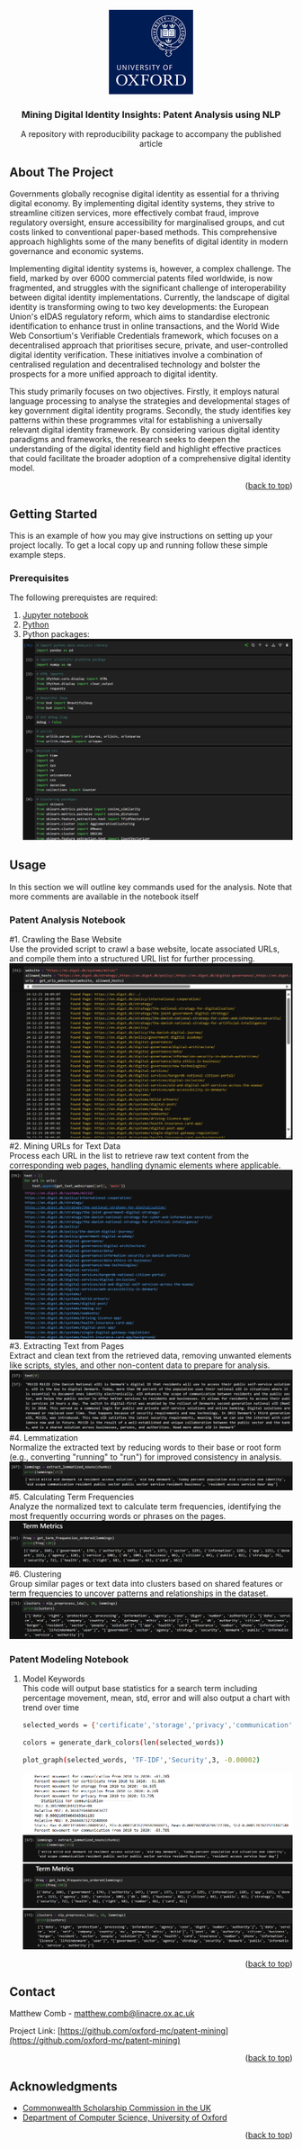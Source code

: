 
<!-- PROJECT LOGO -->
<br />
<div align="center">
    <img src="images/oxford_logo.png" alt="OxfordLogo" width="150" height="150">

  <h3 align="center">Mining Digital Identity Insights: Patent Analysis using NLP</h3>

  <p align="center">
    A repository with reproducibility package to accompany the published article
    <br />

  </p>
</div>



<!-- ABOUT THE PROJECT -->
## About The Project

<p>Governments globally recognise digital identity as essential for a thriving digital economy. By implementing digital identity systems, they strive to streamline citizen services, more effectively combat fraud, improve regulatory oversight, ensure accessibility for marginalised groups, and cut costs linked to conventional paper-based methods. This comprehensive approach highlights some of the many benefits of digital identity in modern governance and economic systems.</p>

<p>Implementing digital identity systems is, however, a complex challenge. The field, marked by over 6000 commercial patents filed worldwide, is now fragmented, and struggles with the significant challenge of interoperability between digital identity implementations. Currently, the landscape of digital identity is transforming owing to two key developments: the European Union's eIDAS regulatory reform, which aims to standardise electronic identification to enhance trust in online transactions, and the World Wide Web Consortium's Verifiable Credentials framework, which focuses on a decentralised approach that prioritises secure, private, and user-controlled digital identity verification. These initiatives involve a combination of centralised regulation and decentralised technology and bolster the prospects for a more unified approach to digital identity.</p>

<p>This study primarily focuses on two objectives. Firstly, it employs natural language processing to analyse the strategies and developmental stages of key government digital identity programs. Secondly, the study identifies key patterns within these programmes vital for establishing a universally relevant digital identity framework. By considering various digital identity paradigms and frameworks, the research seeks to deepen the understanding of the digital identity field and highlight effective practices that could facilitate the broader adoption of a comprehensive digital identity model.</p>

<!-- Use the `BLANK_README.md` to get started.-->

<p align="right">(<a href="#readme-top">back to top</a>)</p>


<!-- GETTING STARTED -->
## Getting Started

This is an example of how you may give instructions on setting up your project locally.
To get a local copy up and running follow these simple example steps.

### Prerequisites
The following prerequistes are required:
1. [Jupyter notebook](https://jupyter.org/)
2. [Python](https://www.python.org/)
3. Python packages: </br><img src="images/sc4.png" alt="PythonPackages">


<!-- USAGE EXAMPLES -->
## Usage

In this section we will outline key commands used for the analysis. Note that more comments are available in the notebook itself










### Patent Analysis Notebook
#1. Crawling the Base Website </br>
   Use the provided script to crawl a base website, locate associated URLs, and compile them into a structured URL list for further processing.
   <img src="images/display1.png" alt="Crawling">
#2. Mining URLs for Text Data </br>
   Process each URL in the list to retrieve raw text content from the corresponding web pages, handling dynamic elements where applicable.
   <img src="images/display2.png" alt="Mining">
#3. Extracting Text from Pages </br>
   Extract and clean text from the retrieved data, removing unwanted elements like scripts, styles, and other non-content data to prepare for analysis.
   <img src="images/display3.png" alt="Extracting">
#4. Lemmatization </br>
   Normalize the extracted text by reducing words to their base or root form (e.g., converting "running" to "run") for improved consistency in analysis.
   <img src="images/SC1.png" alt="Lemma">
#5. Calculating Term Frequencies </br>
   Analyze the normalized text to calculate term frequencies, identifying the most frequently occurring words or phrases on the pages.
   <img src="images/sc2.png" alt="Frequency">
#6. Clustering </br>
   Group similar pages or text data into clusters based on shared features or term frequencies to uncover patterns and relationships in the dataset.
   <img src="images/sc3.png" alt="Clustering">
### Patent Modeling Notebook
1. Model Keywords </br>
This code will output base statistics for a search term including percentage movement, mean, std, error and will also output a chart with trend over time
   ```sh
   selected_words = {'certificate','storage','privacy','communication','encryption'}  # Example set of words
   ```
   ```sh
   colors = generate_dark_colors(len(selected_words))
   ```
   ```sh
   plot_graph(selected_words, 'TF-IDF','Security',3, -0.00002)
   ```
   <img src="images/stat1.png" alt="Stat1">
   <img src="images/sc1.png" alt="SC1">
   <img src="images/sc2.png" alt="SC2">
   <img src="images/sc3.png" alt="SC3">
<p align="right">(<a href="#readme-top">back to top</a>)</p>



<!-- CONTACT -->
## Contact

Matthew Comb - matthew.comb@linacre.ox.ac.uk

Project Link: [https://github.com/oxford-mc/patent-mining](https://github.com/oxford-mc/patent-mining)

<p align="right">(<a href="#readme-top">back to top</a>)</p>



<!-- ACKNOWLEDGMENTS -->
## Acknowledgments

* [Commonwealth Scholarship Commission in the UK](https://cscuk.fcdo.gov.uk/)
* [Department of Computer Science, University of Oxford](https://www.cs.ox.ac.uk/)

<p align="right">(<a href="#readme-top">back to top</a>)</p>



<!-- MARKDOWN LINKS & IMAGES -->
<!-- https://www.markdownguide.org/basic-syntax/#reference-style-links -->
[contributors-shield]: https://img.shields.io/github/contributors/othneildrew/Best-README-Template.svg?style=for-the-badge
[contributors-url]: https://github.com/othneildrew/Best-README-Template/graphs/contributors
[forks-shield]: https://img.shields.io/github/forks/othneildrew/Best-README-Template.svg?style=for-the-badge
[forks-url]: https://github.com/othneildrew/Best-README-Template/network/members
[stars-shield]: https://img.shields.io/github/stars/othneildrew/Best-README-Template.svg?style=for-the-badge
[stars-url]: https://github.com/othneildrew/Best-README-Template/stargazers
[issues-shield]: https://img.shields.io/github/issues/othneildrew/Best-README-Template.svg?style=for-the-badge
[issues-url]: https://github.com/othneildrew/Best-README-Template/issues
[license-shield]: https://img.shields.io/github/license/othneildrew/Best-README-Template.svg?style=for-the-badge
[license-url]: https://github.com/othneildrew/Best-README-Template/blob/master/LICENSE.txt
[linkedin-shield]: https://img.shields.io/badge/-LinkedIn-black.svg?style=for-the-badge&logo=linkedin&colorB=555
[linkedin-url]: https://linkedin.com/in/othneildrew
[product-screenshot]: images/screenshot.png
[Next.js]: https://img.shields.io/badge/next.js-000000?style=for-the-badge&logo=nextdotjs&logoColor=white
[Next-url]: https://nextjs.org/
[React.js]: https://img.shields.io/badge/React-20232A?style=for-the-badge&logo=react&logoColor=61DAFB
[React-url]: https://reactjs.org/
[Vue.js]: https://img.shields.io/badge/Vue.js-35495E?style=for-the-badge&logo=vuedotjs&logoColor=4FC08D
[Vue-url]: https://vuejs.org/
[Angular.io]: https://img.shields.io/badge/Angular-DD0031?style=for-the-badge&logo=angular&logoColor=white
[Angular-url]: https://angular.io/
[Svelte.dev]: https://img.shields.io/badge/Svelte-4A4A55?style=for-the-badge&logo=svelte&logoColor=FF3E00
[Svelte-url]: https://svelte.dev/
[Laravel.com]: https://img.shields.io/badge/Laravel-FF2D20?style=for-the-badge&logo=laravel&logoColor=white
[Laravel-url]: https://laravel.com
[Bootstrap.com]: https://img.shields.io/badge/Bootstrap-563D7C?style=for-the-badge&logo=bootstrap&logoColor=white
[Bootstrap-url]: https://getbootstrap.com
[JQuery.com]: https://img.shields.io/badge/jQuery-0769AD?style=for-the-badge&logo=jquery&logoColor=white
[JQuery-url]: https://jquery.com 
